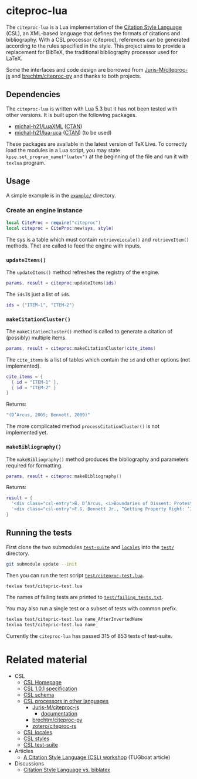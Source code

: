 # citeproc-lua

The `citeproc-lua` is a Lua implementation of the [Citation Style Language](https://citationstyles.org/) (CSL), an XML-based language that defines the formats of citations and bibliography. With a CSL processor (citeproc), references can be generated according to the rules specified in the style. This project aims to provide a replacement for BibTeX, the traditional bibliography processor used for LaTeX.

Some the interfaces and code design are borrowed from [Juris-M/citeproc-js](https://github.com/Juris-M/citeproc-js) and [brechtm/citeproc-py](https://github.com/brechtm/citeproc-py) and thanks to both projects.



## Dependencies

The `citeproc-lua` is written with Lua 5.3 but it has not been tested with other versions.
It is built upon the following packages.

- [michal-h21/LuaXML](https://github.com/michal-h21/LuaXML) ([CTAN](https://ctan.org/pkg/luaxml))
- [michal-h21/lua-uca](https://github.com/michal-h21/lua-uca) ([CTAN](https://ctan.org/pkg/lua-uca)) (to be used)

These packages are available in the latest version of TeX Live. To correctly load the modules in a Lua script, you may state `kpse.set_program_name("luatex")` at the beginning of the file and run it with `texlua` program.



## Usage

A simple example is in the [`example/`](https://github.com/zepinglee/citeproc-lua/tree/main/example) directory.

### Create an engine instance
```lua
local CiteProc = require("citeproc")
local citeproc = CiteProc:new(sys, style)
```

The sys is a table which must contain `retrieveLocale()` and `retrieveItem()` methods. Thet are called to feed the engine with inputs.



### `updateItems()`

The `updateItems()` method refreshes the registry of the engine.
```lua
params, result = citeproc:updateItems(ids)
```
The `ids` is just a list of `id`s.
```lua
ids = {"ITEM-1", "ITEM-2"}
```


### `makeCitationCluster()`

The `makeCitationCluster()` method is called to generate a citation of (possibly) multiple items.

```lua
params, result = citeproc:makeCitationCluster(cite_items)
```

The `cite_items` is a list of tables which contain the `id` and other options (not implemented).

```lua
cite_items = {
  { id = "ITEM-1" },
  { id = "ITEM-2" }
}
```

Returns:
```lua
"(D’Arcus, 2005; Bennett, 2009)"
```

The more complicated method `processCitationCluster()` is not implemented yet.

### `makeBibliography()`

The `makeBibliography()` method produces the bibliography and parameters required for formatting.
```lua
params, result = citeproc:makeBibliography()
```

Returns:
```lua
result = {
  '<div class="csl-entry">B. D’Arcus, <i>Boundaries of Dissent: Protest and State Power in the Media Age</i>, Routledge, 2005.</div>',
  '<div class="csl-entry">F.G. Bennett Jr., “Getting Property Right: ‘Informal’ Mortgages in the Japanese Courts,” <i>Pac. Rim L. &#38; Pol’y J.</i>, vol. 18, Aug. 2009, pp. 463–509.</div>'
}
```



## Running the tests

First clone the two submodules [`test-suite`](https://github.com/citation-style-language/test-suite) and [`locales`](https://github.com/citation-style-language/locales) into the [`test/`](https://github.com/zepinglee/citeproc-lua/tree/main/test) directory.

```bash
git submodule update --init
```

Then you can run the test script [`test/citeproc-test.lua`](https://github.com/zepinglee/citeproc-lua/tree/main/test/citeproc-test.lua).

```bash
texlua test/citepric-test.lua
```

The names of failing tests are printed to [`test/failing_tests.txt`](https://github.com/zepinglee/citeproc-lua/tree/main/test/failing_tests.txt).


You may also run a single test or a subset of tests with common prefix.

```bash
texlua test/citepric-test.lua name_AfterInvertedName
texlua test/citepric-test.lua name_
```

Currently the `citeproc-lua` has passed 315 of 853 tests of test-suite.



# Related material

- CSL
  - [CSL Homepage](https://citationstyles.org/)
  - [CSL 1.0.1 specification](https://docs.citationstyles.org/en/stable/specification.html)
  - [CSL schema](https://github.com/citation-style-language/schema)
  - [CSL processors in other languages](https://citationstyles.org/developers/#csl-processors)
    - [Juris-M/citeproc-js](https://github.com/Juris-M/citeproc-js)
      - [documentation](https://citeproc-js.readthedocs.io/en/latest/)
    - [brechtm/citeproc-py](https://github.com/brechtm/citeproc-py)
    - [zotero/citeproc-rs](https://github.com/zotero/citeproc-rs)
  - [CSL locales](https://github.com/citation-style-language/locales)
  - [CSL styles](https://github.com/citation-style-language/styles)
  - [CSL test-suite](https://github.com/citation-style-language/test-suite)
- Articles
  - [A Citation Style Language (CSL) workshop](https://tug.org/TUGboat/tb35-3/tb111stender.pdf) (TUGboat article)
- Discussions
  - [Citation Style Language vs. biblatex](https://tex.stackexchange.com/questions/434946/citation-style-language-vs-biblatex-vs-possibly-other-citing-systems)
